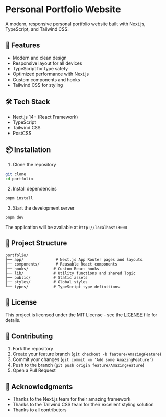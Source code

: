 # Personal Portfolio Website

A modern, responsive personal portfolio website built with Next.js, TypeScript, and Tailwind CSS.

## 🚀 Features

- Modern and clean design
- Responsive layout for all devices
- TypeScript for type safety
- Optimized performance with Next.js
- Custom components and hooks
- Tailwind CSS for styling

## 🛠️ Tech Stack

- Next.js 14+ (React Framework)
- TypeScript
- Tailwind CSS
- PostCSS

## 📦 Installation

1. Clone the repository
```bash
git clone 
cd portfolio
```

2. Install dependencies
```bash
pnpm install
```

3. Start the development server
```bash
pnpm dev
```

The application will be available at `http://localhost:3000`

## 📁 Project Structure

```
portfolio/
├── app/              # Next.js App Router pages and layouts
├── components/       # Reusable React components
├── hooks/           # Custom React hooks
├── lib/             # Utility functions and shared logic
├── public/          # Static assets
├── styles/          # Global styles
└── types/           # TypeScript type definitions
```

## 📝 License

This project is licensed under the MIT License - see the [LICENSE](LICENSE) file for details.

## 🤝 Contributing

1. Fork the repository
2. Create your feature branch (`git checkout -b feature/AmazingFeature`)
3. Commit your changes (`git commit -m 'Add some AmazingFeature'`)
4. Push to the branch (`git push origin feature/AmazingFeature`)
5. Open a Pull Request

## 🙏 Acknowledgments

- Thanks to the Next.js team for their amazing framework
- Thanks to the Tailwind CSS team for their excellent styling solution
- Thanks to all contributors
